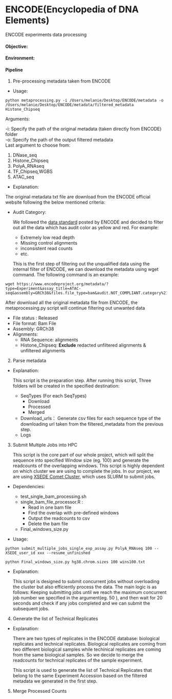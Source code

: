 # ENCODE(Encyclopedia of DNA Elements)
ENCODE experiments data processing 
#### Objective:


#### Environment:


#### Pipeline
1. Pre-processing metadata taken from ENCODE
- Usage:
  
```
python metaprocessing.py -i /Users/melanie/Desktop/ENCODE/metadata -o /Users/melanie/Desktop/ENCODE/metadata/filtered_metadata Histone_Chipseq
```
 
 Arguments:  
  
  -i:  Specify the path of the original metadata (taken directly from ENCODE) folder\
  -o:  Specify the path of the output filtered metadata\
  Last argument to choose from:
  1. DNase_seq
  2. Histone_Chipseq
  3. PolyA_RNAseq
  4. TF_Chipseq,WGBS
  5. ATAC_seq
- Explanation:

The original metadata txt file are download from the ENCODE official website following the below mentioned criteria:

- Audit Category:

    We followed the [data standard](https://www.encodeproject.org/data-standards/audits/) posted by ENCODE and decided to filter out all the data which has audit color as yellow and red. For example:
    - Extremely low read depth
    - Missing control alignments
    - inconsistent read counts
    - etc.
    
    This is the first step of filtering out the unqualified data using the internal filter of ENCODE, we can download the metadata using wget command. The following command is an example:
 ```
wget https://www.encodeproject.org/metadata/?type=Experiment&assay_title=ATAC-seq&assembly=GRCh38&files.file_type=bam&audit.NOT_COMPLIANT.category%21=unreplicated+experiment
```
   After download all the original metadata file from ENCODE, the metaprocessing.py script will continue filtering out unwanted data

- File status : Released
- File format: Bam File
- Assembly: GRCh38
- Alignments:
  - RNA Sequence: alignments
  - Histone_Chipseq: **Exclude** redacted unfiltered alignments & unfiltered alignments
  

    

2. Parse metadata
- Explanation: 

    This script is the preparation step. After running this script, Three folders will be created in the specified destination:
    - SeqTypes (For each SeqTypes)
        - Download
        - Processed
        - Merged
    - Download_urls： Generate csv files for each sequence type of the downloading url taken from the filtered_metadata from the previous step.
    - Logs

3. Submit Multiple Jobs into HPC

    This script is the core part of our whole project, which will split the sequence into specified Window size (eg. 100) and generate the readcounts of the overlapping windows. This script  is highly dependent on which cluster we are using to complete the jobs. In our project, we are using [XSEDE Comet Cluster](https://portal.xsede.org/sdsc-comet), which uses SLURM to submit jobs. 

- Dependencies:

  - test_single_bam_processing.sh
  - single_bam_file_processor.R :
    - Read in one bam file
    - Find the overlap with pre-defined windows
    - Output the readcounts to csv
    - Delete the bam file
  - Final_windows_size.py
   
- Usage:
```
python submit_multiple_jobs_single_exp_assay.py PolyA_RNAseq 100 --XSEDE_user_id xxx --resume_unfinished 
```
```
python Final_windows_size.py hg38.chrom.sizes 100 wins100.txt
```
- Explanation:

    This script is designed to submit concurrent jobs without overloading the cluster but also efficiently process the data.
The main logic is as follows:
    Keeping submitting jobs until we reach the maximum concurrent job number we specified in the argument(eg. 50 ), and then wait for 20 seconds and check if any jobs completed and we can submit the subsequent jobs.

4.  Generate the list of Technical Replicates

- Explanation:

    There are two types of replicates in the ENCODE database: biological replicates and technical replicates. Biological replicates are coming from two different biological samples while techinical replicates are coming from the same biological samples. So we decide to merge the readcounts for technical replicates of the sample experiment. 
    
    This script is used to generate the list of Technical Replicates that belong to the same Experiment Accession based on the filtered metadata we generated in the first step. 
    
5. Merge Processed Counts


    
    
    

    


    
    
 







